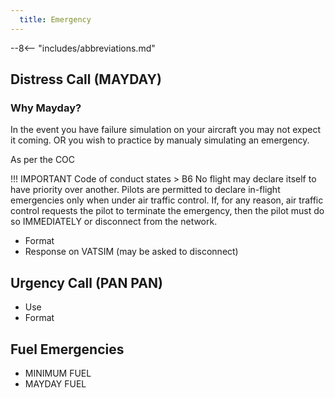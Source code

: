 ```yaml
---
  title: Emergency
---
```


--8<-- "includes/abbreviations.md"

## Distress Call (MAYDAY)
### Why Mayday?

In the event you have failure simulation on your aircraft you may not expect it coming. OR you wish to practice by manualy simulating an emergency.

As per the COC

!!! IMPORTANT
    Code of conduct states
    > B6 No flight may declare itself to have priority over another. Pilots are permitted to declare in-flight emergencies only when under air traffic control. If, for any reason, air traffic control requests the pilot to terminate the emergency, then the pilot must do so IMMEDIATELY or disconnect from the network. 

- Format
- Response on VATSIM (may be asked to disconnect)

## Urgency Call (PAN PAN)
- Use
- Format

## Fuel Emergencies
- MINIMUM FUEL
- MAYDAY FUEL